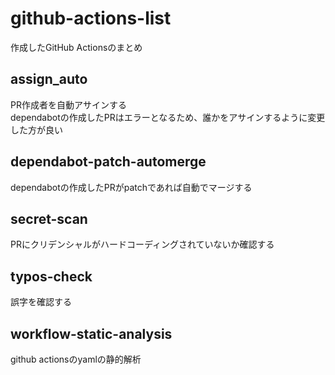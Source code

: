 # github-actions-list
作成したGitHub Actionsのまとめ

## assign_auto
PR作成者を自動アサインする  
dependabotの作成したPRはエラーとなるため、誰かをアサインするように変更した方が良い

## dependabot-patch-automerge
dependabotの作成したPRがpatchであれば自動でマージする

## secret-scan
PRにクリデンシャルがハードコーディングされていないか確認する

## typos-check
誤字を確認する

## workflow-static-analysis
github actionsのyamlの静的解析
